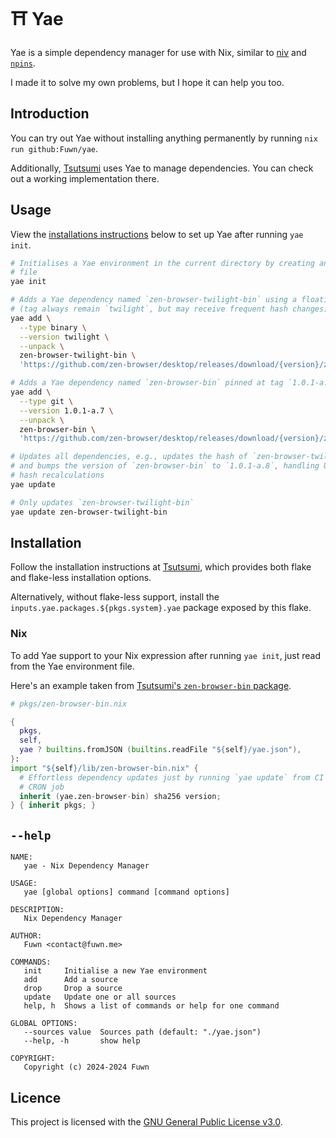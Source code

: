 # ⛩️ Yae

Yae is a simple dependency manager for use with Nix, similar to [niv](https://github.com/nmattia/niv/)
and [`npins`](https://github.com/andir/npins/).

I made it to solve my own problems, but I hope it can help you too.

## Introduction

You can try out Yae without installing anything permanently by running
`nix run github:Fuwn/yae`.

Additionally, [Tsutsumi](https://github.com/Fuwn/tsutsumi) uses Yae to manage
dependencies. You can check out a working implementation there.

## Usage

View the [installations instructions](#installation) below to set up Yae after
running `yae init`.

```sh
# Initialises a Yae environment in the current directory by creating an empty `yae.json`
# file
yae init

# Adds a Yae dependency named `zen-browser-twilight-bin` using a floating tag
# (tag always remain `twilight`, but may receive frequent hash changes)
yae add \
  --type binary \
  --version twilight \
  --unpack \
  zen-browser-twilight-bin \
  'https://github.com/zen-browser/desktop/releases/download/{version}/zen.linux-specific.tar.bz2'

# Adds a Yae dependency named `zen-browser-bin` pinned at tag `1.0.1-a.7`
yae add \
  --type git \
  --version 1.0.1-a.7 \
  --unpack \
  zen-browser-bin \
  'https://github.com/zen-browser/desktop/releases/download/{version}/zen.linux-specific.tar.bz2'

# Updates all dependencies, e.g., updates the hash of `zen-browser-twilight-bin`
# and bumps the version of `zen-browser-bin` to `1.0.1-a.8`, handling URI and
# hash recalculations
yae update

# Only updates `zen-browser-twilight-bin`
yae update zen-browser-twilight-bin
```

## Installation

Follow the installation instructions at [Tsutsumi](https://github.com/Fuwn/tsutsumi),
which provides both flake and flake-less installation options.

Alternatively, without flake-less support, install the
`inputs.yae.packages.${pkgs.system}.yae` package exposed by this flake.

### Nix

To add Yae support to your Nix expression after running `yae init`, just read
from the Yae environment file.

Here's an example taken from [Tsutsumi's `zen-browser-bin` package](https://github.com/Fuwn/tsutsumi/blob/main/pkgs/zen-browser-bin.nix).

```nix
# pkgs/zen-browser-bin.nix

{
  pkgs,
  self,
  yae ? builtins.fromJSON (builtins.readFile "${self}/yae.json"),
}:
import "${self}/lib/zen-browser-bin.nix" {
  # Effortless dependency updates just by running `yae update` from CI using a
  # CRON job
  inherit (yae.zen-browser-bin) sha256 version;
} { inherit pkgs; }
```

## `--help`

```text
NAME:
   yae - Nix Dependency Manager

USAGE:
   yae [global options] command [command options]

DESCRIPTION:
   Nix Dependency Manager

AUTHOR:
   Fuwn <contact@fuwn.me>

COMMANDS:
   init     Initialise a new Yae environment
   add      Add a source
   drop     Drop a source
   update   Update one or all sources
   help, h  Shows a list of commands or help for one command

GLOBAL OPTIONS:
   --sources value  Sources path (default: "./yae.json")
   --help, -h       show help

COPYRIGHT:
   Copyright (c) 2024-2024 Fuwn
```

## Licence

This project is licensed with the [GNU General Public License v3.0](./LICENSE.txt).
